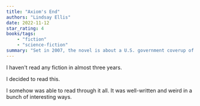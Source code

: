 ```yaml
---
title: "Axiom's End"
authors: "Lindsay Ellis"
date: 2022-11-12
star_rating: 4
books/tags:
    - "fiction"
    - "science-fiction"
summary: "Set in 2007, the novel is about a U.S. government coverup of contact with extraterrestrial life. You follow the story of Cora, daughter of an exiled whistleblower, who finds herself in the middle of the whole 'alien' situation."
---
```

I haven't read any fiction in almost three years.

I decided to read this.

I somehow was able to read through it all. It was well-written and weird in a bunch of interesting ways.